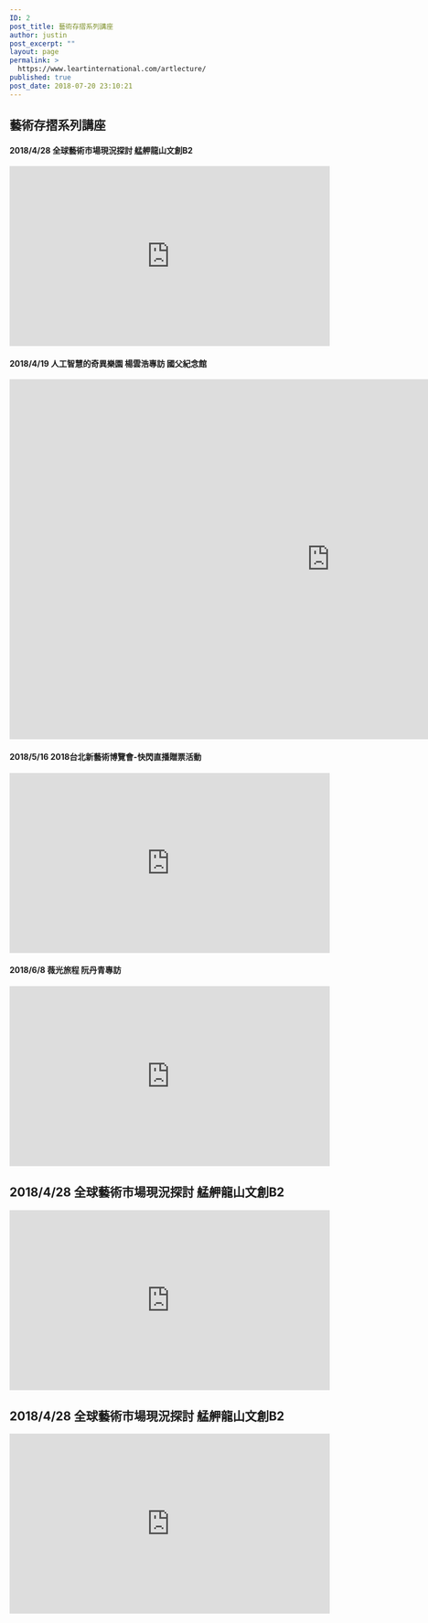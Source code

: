 ```yaml
---
ID: 2
post_title: 藝術存摺系列講座
author: justin
post_excerpt: ""
layout: page
permalink: >
  https://www.leartinternational.com/artlecture/
published: true
post_date: 2018-07-20 23:10:21
---
```

<h2>藝術存摺系列講座</h2>		
					<h4 id="elementor-tab-title-7661" tabindex="7661" data-tab="1" role="tab" aria-controls="elementor-tab-content-7661">
												 2018/4/28  全球藝術市場現況探討 艋舺龍山文創B2​					</h4>
					<style>
.facebook-responsive {<br />    overflow:hidden;<br />    padding-bottom:56.25%;<br />    position:relative;<br />    height:0;<br />}</p>
<p>.facebook-responsive iframe {<br />    left:0;<br />    top:0;<br />    height:100%;<br />    width:100%;<br />    position:absolute;<br />}</style>
<iframe style="border: none; overflow: hidden;" src="https://www.facebook.com/plugins/video.php?href=https%3A%2F%2Fwww.facebook.com%2Fleartpass%2Fvideos%2F603596053334842%2F&amp;show_text=0&amp;width=560" width="560" height="315" frameborder="0" scrolling="no" allowfullscreen="allowfullscreen"></iframe>
					<h4 id="elementor-tab-title-7662" tabindex="7662" data-tab="2" role="tab" aria-controls="elementor-tab-content-7662">
												2018/4/19  人工智慧的奇異樂園   楊雲浩專訪  國父紀念館 					</h4>
					<style>
.facebook-responsive {<br />    overflow:hidden;<br />    padding-bottom:56.25%;<br />    position:relative;<br />    height:0;<br />}</p>
<p>.facebook-responsive iframe {<br />    left:0;<br />    top:0;<br />    height:100%;<br />    width:100%;<br />    position:absolute;<br />}</style>
<iframe src="https://www.youtube.com/embed/sY8oZPE28vc" width="1120" height="630" frameborder="0" allowfullscreen="allowfullscreen"></iframe>
					<h4 id="elementor-tab-title-7663" tabindex="7663" data-tab="3" role="tab" aria-controls="elementor-tab-content-7663">
												2018/5/16  2018台北新藝術博覽會-快閃直播贈票活動					</h4>
					<style>
.facebook-responsive {  overflow:hidden;<br />
padding-bottom:56.25%;    position:relative;<br />
height:0;}<br />
.facebook-responsive iframe {<br />
left:0;<br />
top:0;<br />
height:100%;<br />
width:100%;<br />
position:absolute;<br />
}<br />
</style>
<iframe style="border: none; overflow: hidden;" src="https://www.facebook.com/plugins/video.php?href=https%3A%2F%2Fwww.facebook.com%2Fleartpass%2Fvideos%2F612613765766404%2F&amp;show_text=0&amp;width=560" width="560" height="315" frameborder="0" scrolling="no" allowfullscreen="allowfullscreen"></iframe>
					<h4 id="elementor-tab-title-7664" tabindex="7664" data-tab="4" role="tab" aria-controls="elementor-tab-content-7664">
												2018/6/8  薇光旅程  阮丹青專訪					</h4>
					<style>
.facebook-responsive {  overflow:hidden;<br />padding-bottom:56.25%;    position:relative;<br />height:0;}<br />.facebook-responsive iframe {<br />left:0;<br />top:0;<br />height:100%;<br />width:100%;<br />position:absolute;<br />}<br /></style>
<iframe style="border: none; overflow: hidden;" src="https://www.facebook.com/plugins/video.php?href=https%3A%2F%2Fwww.facebook.com%2Fleartpass%2Fvideos%2F623787747982339%2F&amp;show_text=0&amp;width=560" width="560" height="315" frameborder="0" scrolling="no" allowfullscreen="allowfullscreen"></iframe>
			<h2> 2018/4/28  全球藝術市場現況探討 艋舺龍山文創B2​</h2>		
		<style>
.facebook-responsive {<br />    overflow:hidden;<br />    padding-bottom:56.25%;<br />    position:relative;<br />    height:0;<br />}</p>
<p>.facebook-responsive iframe {<br />    left:0;<br />    top:0;<br />    height:100%;<br />    width:100%;<br />    position:absolute;<br />}</style>
<iframe style="border: none; overflow: hidden;" src="https://www.facebook.com/plugins/video.php?href=https%3A%2F%2Fwww.facebook.com%2Fleartpass%2Fvideos%2F603596053334842%2F&amp;show_text=0&amp;width=560" width="560" height="315" frameborder="0" scrolling="no" allowfullscreen="allowfullscreen"></iframe>		
			<h2> 2018/4/28  全球藝術市場現況探討 艋舺龍山文創B2​</h2>		
		<style>
.facebook-responsive {<br />    overflow:hidden;<br />    padding-bottom:56.25%;<br />    position:relative;<br />    height:0;<br />}</p>
<p>.facebook-responsive iframe {<br />    left:0;<br />    top:0;<br />    height:100%;<br />    width:100%;<br />    position:absolute;<br />}</style>
<iframe style="border: none; overflow: hidden;" src="https://www.facebook.com/plugins/video.php?href=https%3A%2F%2Fwww.facebook.com%2Fleartpass%2Fvideos%2F603596053334842%2F&amp;show_text=0&amp;width=560" width="560" height="315" frameborder="0" scrolling="no" allowfullscreen="allowfullscreen"></iframe>